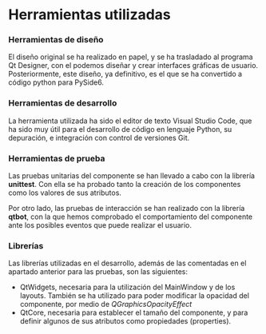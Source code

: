 # Herramientas utilizadas

### Herramientas de diseño
El diseño original se ha realizado en papel, y se ha trasladado al programa Qt Designer, con el podemos diseñar y crear interfaces gráficas de usuario. Posteriormente, este diseño, ya definitivo, es el que se ha convertido a código python para PySide6.

### Herramientas de desarrollo
La herramienta utilizada ha sido el editor de texto Visual Studio Code, que ha sido muy útil para el desarrollo de código en lenguaje Python, su depuración, e integración con control de versiones Git.

### Herramientas de prueba
Las pruebas unitarias del componente se han llevado a cabo con la librería **unittest**. Con ella se ha probado tanto la creación de los componentes como los valores de sus atributos.

Por otro lado, las pruebas de interacción se han realizado con la librería **qtbot**, con la que hemos comprobado el comportamiento del componente ante los posibles eventos que puede realizar el usuario.

### Librerías
Las librerías utilizadas en el desarrollo, además de las comentadas en el apartado anterior para las pruebas, son las siguientes:
- QtWidgets, necesaria para la utilización del MainWindow y de los layouts. También se ha utilizado para poder modificar la opacidad del componente, por medio de *QGraphicsOpacityEffect*
- QtCore, necesaria para establecer el tamaño del componente, y para definir algunos de sus atributos como propiedades (properties).
